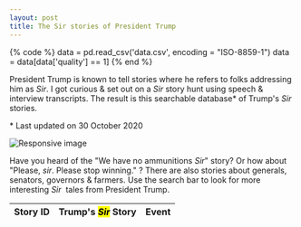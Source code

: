 ```yaml
---
layout: post
title: The Sir stories of President Trump
---
```


{% code %}
data = pd.read_csv('data.csv', encoding = "ISO-8859-1")
data = data[data['quality'] == 1]
{% end %}
    <!-- Custom styles for this template -->
<link rel="stylesheet" href="css/dataTables.min.css">
<link href="css/sir-stories.css" rel="stylesheet">


President Trump is known to tell stories where he refers to folks addressing him as <em>Sir</em>. I got curious & set out on a <em>Sir</em> story hunt using speech & interview transcripts. The result is this searchable database* of Trump's <em>Sir</em> stories.
<p class="small">* Last updated on 30 October 2020 </p>

<img src="images/sir.png" class="img-fluid" alt="Responsive image">

Have you heard of the <span class="storytypes" data-word="ammunition">"We have no ammunitions <em>Sir</em>"</span> story? Or how about <span class="storytypes" data-word="winning">"Please, <em>sir</em>. Please stop winning." ?</span> There are also stories about <span class="storytypes" data-word="general">generals</span>, <span class="storytypes" data-word="senator">senators</span>, <span class="storytypes" data-word="governor">governors</span> & <span class="storytypes" data-word="farmer">farmers</span>. Use the search bar to look for more interesting <em>Sir</em> &nbsp;tales from President Trump.
       

<table id="table_id" class="display" cellspacing="0" width="100%">
<thead>
  <tr>

  <th data-orderable="false">Story ID</th>
  <th data-orderable="false">Trump's <mark><em>Sir</em></mark> Story</th>
  <th data-orderable="false">Event</th>

  </tr>
</thead>
<tbody>
  
</tbody>
</table>
<!-- Bootstrap core JavaScript
================================================== -->
<!-- Placed at the end of the document so the pages load faster -->
<script src="js/jquery-3.2.1.slim.min.js"></script>
<script src="js/popper.min.js"></script>
<script src="js/bootstrap.min.js"></script>
<script src="js/dataTables.min.js"></script>
<script src="js/mark.js"></script>
<script src="js/datatables.mark.js"></script>
<script src="js/dataTables.fixedHeader.js"></script>
<script>
    // $(document).ready( function () {
    var table = $('.display').DataTable({
      responsive: true,
      "dom": '<"top"ifl<"clear">>rt<"bottom"ip<"clear">>',
        mark: {
            element: 'span',
            className: 'highlight'
        },
        "columnDefs": [
          { "width": "50%", "targets": 1 }
        ],
        orderCellsTop: true,
        fixedHeader: true,
        pageLength: 10,
        "fnDrawCallback": function( oSettings ) {
          $(".trumptext").unmark("sir");
          $(".trumptext").mark("sir");
        },
      });
      table.search("ammunition").draw()
      $(".trumptext").mark("sir");
      $(".storytypes").on('click', function(){

          table.search($(this).attr("data-word")).draw()

      })

</script>


